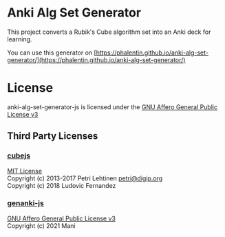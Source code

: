 # Anki Alg Set Generator
This project converts a Rubik's Cube algorithm set into an Anki deck for learning.

You can use this generator on [https://phalentin.github.io/anki-alg-set-generator/](https://phalentin.github.io/anki-alg-set-generator/)

# License
anki-alg-set-generator-js is licensed under the [GNU Affero General Public License v3](https://github.com/Phalentin/phalentin.github.io/blob/main/LICENSE.txt)

## Third Party Licenses
### [cubejs](https://github.com/ldez/cubejs)
[MIT License](https://github.com/ldez/cubejs/blob/master/LICENSE)
<br>Copyright (c) 2013-2017 Petri Lehtinen <petri@digip.org>
<br>Copyright (c) 2018 Ludovic Fernandez

### [genanki-js](https://github.com/krmanik/genanki-js/)
[GNU Affero General Public License v3](https://github.com/krmanik/genanki-js/blob/main/License.md)
<br>Copyright (c) 2021 Mani